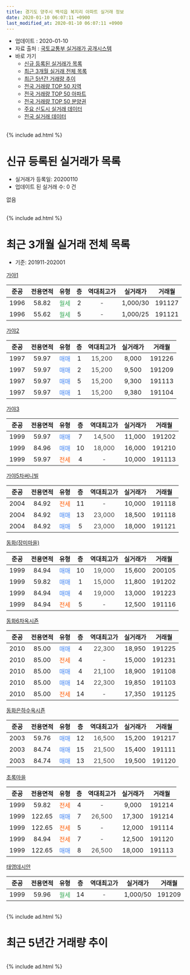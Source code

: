 ```yaml
---
title: 경기도 양주시 백석읍 복지리 아파트 실거래 정보
date: 2020-01-10 06:07:11 +0900
last_modified_at: 2020-01-10 06:07:11 +0900
---
```


* 업데이트 : 2020-01-10
* 자료 출처 : [국토교통부 실거래가 공개시스템](http://rt.molit.go.kr)
* 바로 가기
    * [신규 등록된 실거래가 목록](#신규-등록된-실거래가-목록)
    * [최근 3개월 실거래 전체 목록](#최근-3개월-실거래-전체-목록)
    * [최근 5년간 거래량 추이](#최근-5년간-거래량-추이)
    * [전국 거래량 TOP 50 지역](https://inasie.github.io/apt-trade-info/최근-3개월-전국에서-가장-거래가-많이-발생한-지역)
    * [전국 거래량 TOP 50 아파트](https://inasie.github.io/apt-trade-info/최근-3개월-전국에서-가장-거래가-많이-발생한-아파트)
    * [전국 거래량 TOP 50 분양권](https://inasie.github.io/apt-trade-info/최근-3개월-전국에서-가장-거래가-많이-발생한-분양권)
    * [주요 신도시 실거래 데이터](https://inasie.github.io/apt-trade-info/주요-신도시)
    * [전국 실거래 데이터](https://inasie.github.io/apt-trade-info/전국)
<br>
{% include ad.html %}
<br>

# 신규 등록된 실거래가 목록
* 실거래가 등록일: 20200110
* 업데이트 된 실거래 수: 0 건

없음

<br>
{% include ad.html %}
<br>

# 최근 3개월 실거래 전체 목록
* 기준: 201911-202001


[가야1](https://search.naver.com/search.naver?query=%EA%B2%BD%EA%B8%B0%EB%8F%84+%EC%96%91%EC%A3%BC%EC%8B%9C+%EB%B0%B1%EC%84%9D%EC%9D%8D+%EB%B3%B5%EC%A7%80%EB%A6%AC+%EA%B0%80%EC%95%BC1)

|준공|전용면적|유형|층|역대최고가|실거래가|거래월|
|:---:|:---:|:---:|:---:|:---:|:---:|:---:|
|1996|58.82|<span style="color:#34a853">월세</span>|2|<span style="color:#444444">-</span>|1,000/30|191127|
|1996|55.62|<span style="color:#34a853">월세</span>|5|<span style="color:#444444">-</span>|1,000/25|191121|

[가야2](https://search.naver.com/search.naver?query=%EA%B2%BD%EA%B8%B0%EB%8F%84+%EC%96%91%EC%A3%BC%EC%8B%9C+%EB%B0%B1%EC%84%9D%EC%9D%8D+%EB%B3%B5%EC%A7%80%EB%A6%AC+%EA%B0%80%EC%95%BC2)

|준공|전용면적|유형|층|역대최고가|실거래가|거래월|
|:---:|:---:|:---:|:---:|:---:|:---:|:---:|
|1997|59.97|<span style="color:#4285f3">매매</span>|1|<span style="color:#444444">15,200</span>|8,000|191226|
|1997|59.97|<span style="color:#4285f3">매매</span>|2|<span style="color:#444444">15,200</span>|9,500|191209|
|1997|59.97|<span style="color:#4285f3">매매</span>|5|<span style="color:#444444">15,200</span>|9,300|191113|
|1997|59.97|<span style="color:#4285f3">매매</span>|1|<span style="color:#444444">15,200</span>|9,380|191104|

[가야3](https://search.naver.com/search.naver?query=%EA%B2%BD%EA%B8%B0%EB%8F%84+%EC%96%91%EC%A3%BC%EC%8B%9C+%EB%B0%B1%EC%84%9D%EC%9D%8D+%EB%B3%B5%EC%A7%80%EB%A6%AC+%EA%B0%80%EC%95%BC3)

|준공|전용면적|유형|층|역대최고가|실거래가|거래월|
|:---:|:---:|:---:|:---:|:---:|:---:|:---:|
|1999|59.97|<span style="color:#4285f3">매매</span>|7|<span style="color:#444444">14,500</span>|11,000|191202|
|1999|84.96|<span style="color:#4285f3">매매</span>|10|<span style="color:#444444">18,000</span>|16,000|191210|
|1999|59.97|<span style="color:#ff5a00">전세</span>|4|<span style="color:#444444">-</span>|10,000|191113|

[가야5차써니빌](https://search.naver.com/search.naver?query=%EA%B2%BD%EA%B8%B0%EB%8F%84+%EC%96%91%EC%A3%BC%EC%8B%9C+%EB%B0%B1%EC%84%9D%EC%9D%8D+%EB%B3%B5%EC%A7%80%EB%A6%AC+%EA%B0%80%EC%95%BC5%EC%B0%A8%EC%8D%A8%EB%8B%88%EB%B9%8C)

|준공|전용면적|유형|층|역대최고가|실거래가|거래월|
|:---:|:---:|:---:|:---:|:---:|:---:|:---:|
|2004|84.92|<span style="color:#ff5a00">전세</span>|11|<span style="color:#444444">-</span>|10,000|191118|
|2004|84.92|<span style="color:#4285f3">매매</span>|13|<span style="color:#444444">23,000</span>|18,500|191118|
|2004|84.92|<span style="color:#4285f3">매매</span>|5|<span style="color:#444444">23,000</span>|18,000|191121|

[동화(장미마을)](https://search.naver.com/search.naver?query=%EA%B2%BD%EA%B8%B0%EB%8F%84+%EC%96%91%EC%A3%BC%EC%8B%9C+%EB%B0%B1%EC%84%9D%EC%9D%8D+%EB%B3%B5%EC%A7%80%EB%A6%AC+%EB%8F%99%ED%99%94%28%EC%9E%A5%EB%AF%B8%EB%A7%88%EC%9D%84%29)

|준공|전용면적|유형|층|역대최고가|실거래가|거래월|
|:---:|:---:|:---:|:---:|:---:|:---:|:---:|
|1999|84.94|<span style="color:#4285f3">매매</span>|10|<span style="color:#444444">19,000</span>|15,600|200105|
|1999|59.82|<span style="color:#4285f3">매매</span>|1|<span style="color:#444444">15,000</span>|11,800|191202|
|1999|84.94|<span style="color:#4285f3">매매</span>|4|<span style="color:#444444">19,000</span>|13,000|191223|
|1999|84.94|<span style="color:#ff5a00">전세</span>|5|<span style="color:#444444">-</span>|12,500|191116|

[동화6차옥시죤](https://search.naver.com/search.naver?query=%EA%B2%BD%EA%B8%B0%EB%8F%84+%EC%96%91%EC%A3%BC%EC%8B%9C+%EB%B0%B1%EC%84%9D%EC%9D%8D+%EB%B3%B5%EC%A7%80%EB%A6%AC+%EB%8F%99%ED%99%946%EC%B0%A8%EC%98%A5%EC%8B%9C%EC%A3%A4)

|준공|전용면적|유형|층|역대최고가|실거래가|거래월|
|:---:|:---:|:---:|:---:|:---:|:---:|:---:|
|2010|85.00|<span style="color:#4285f3">매매</span>|4|<span style="color:#444444">22,300</span>|18,950|191225|
|2010|85.00|<span style="color:#ff5a00">전세</span>|4|<span style="color:#444444">-</span>|15,000|191231|
|2010|85.00|<span style="color:#4285f3">매매</span>|4|<span style="color:#444444">21,100</span>|18,900|191108|
|2010|85.00|<span style="color:#4285f3">매매</span>|14|<span style="color:#444444">22,300</span>|19,850|191103|
|2010|85.00|<span style="color:#ff5a00">전세</span>|14|<span style="color:#444444">-</span>|17,350|191125|

[동화은하수옥시죤](https://search.naver.com/search.naver?query=%EA%B2%BD%EA%B8%B0%EB%8F%84+%EC%96%91%EC%A3%BC%EC%8B%9C+%EB%B0%B1%EC%84%9D%EC%9D%8D+%EB%B3%B5%EC%A7%80%EB%A6%AC+%EB%8F%99%ED%99%94%EC%9D%80%ED%95%98%EC%88%98%EC%98%A5%EC%8B%9C%EC%A3%A4)

|준공|전용면적|유형|층|역대최고가|실거래가|거래월|
|:---:|:---:|:---:|:---:|:---:|:---:|:---:|
|2003|59.76|<span style="color:#4285f3">매매</span>|12|<span style="color:#444444">16,500</span>|15,200|191217|
|2003|84.74|<span style="color:#4285f3">매매</span>|15|<span style="color:#444444">21,500</span>|15,400|191111|
|2003|84.74|<span style="color:#4285f3">매매</span>|13|<span style="color:#444444">21,500</span>|19,500|191120|

[초록마을](https://search.naver.com/search.naver?query=%EA%B2%BD%EA%B8%B0%EB%8F%84+%EC%96%91%EC%A3%BC%EC%8B%9C+%EB%B0%B1%EC%84%9D%EC%9D%8D+%EB%B3%B5%EC%A7%80%EB%A6%AC+%EC%B4%88%EB%A1%9D%EB%A7%88%EC%9D%84)

|준공|전용면적|유형|층|역대최고가|실거래가|거래월|
|:---:|:---:|:---:|:---:|:---:|:---:|:---:|
|1999|59.82|<span style="color:#ff5a00">전세</span>|4|<span style="color:#444444">-</span>|9,000|191214|
|1999|122.65|<span style="color:#4285f3">매매</span>|7|<span style="color:#444444">26,500</span>|17,300|191214|
|1999|122.65|<span style="color:#ff5a00">전세</span>|5|<span style="color:#444444">-</span>|12,000|191114|
|1999|84.94|<span style="color:#ff5a00">전세</span>|7|<span style="color:#444444">-</span>|12,500|191120|
|1999|122.65|<span style="color:#4285f3">매매</span>|8|<span style="color:#444444">26,500</span>|18,000|191113|

[태영데시안](https://search.naver.com/search.naver?query=%EA%B2%BD%EA%B8%B0%EB%8F%84+%EC%96%91%EC%A3%BC%EC%8B%9C+%EB%B0%B1%EC%84%9D%EC%9D%8D+%EB%B3%B5%EC%A7%80%EB%A6%AC+%ED%83%9C%EC%98%81%EB%8D%B0%EC%8B%9C%EC%95%88)

|준공|전용면적|유형|층|역대최고가|실거래가|거래월|
|:---:|:---:|:---:|:---:|:---:|:---:|:---:|
|1999|59.96|<span style="color:#34a853">월세</span>|14|<span style="color:#444444">-</span>|1,000/50|191209|


<br>
{% include ad.html %}
<br>

# 최근 5년간 거래량 추이


<div style="width:100%;">
    <canvas id="deal_progress" height="200"></canvas>
</div>

<script>
new Chart(document.getElementById("deal_progress"), {
    type: 'line',
    data: {
        labels: ['201501','201502','201503','201504','201505','201506','201507','201508','201509','201510','201511','201512','201601','201602','201603','201604','201605','201606','201607','201608','201609','201610','201611','201612','201701','201702','201703','201704','201705','201706','201707','201708','201709','201710','201711','201712','201801','201802','201803','201804','201805','201806','201807','201808','201809','201810','201811','201812','201901','201902','201903','201904','201905','201906','201907','201908','201909','201910','201911','201912','202001'],
        datasets: [{
            label: '매매',
            pointRadius: 1,
            data: [17, 17, 24, 30, 16, 28, 30, 21, 18, 44, 19, 15, 17, 20, 36, 21, 29, 21, 24, 30, 24, 20, 13, 8, 11, 15, 22, 15, 26, 13, 10, 14, 11, 10, 16, 9, 7, 11, 17, 18, 11, 7, 10, 4, 15, 10, 12, 12, 6, 11, 9, 11, 8, 8, 9, 8, 6, 6, 9, 9, 1],
            borderColor: "rgba(255, 201, 14, 1)",
            backgroundColor: "rgba(255, 201, 14, 0.5)",
            fill: false,
            lineTension: 0
        },{
            label: '전월세',
            pointRadius: 1,
            data: [13, 11, 14, 10, 19, 15, 17, 14, 13, 14, 12, 8, 14, 15, 20, 17, 10, 12, 8, 13, 8, 6, 9, 7, 7, 8, 12, 9, 12, 11, 6, 10, 10, 5, 12, 9, 8, 6, 13, 10, 4, 3, 3, 4, 6, 10, 6, 5, 10, 7, 8, 6, 3, 6, 9, 10, 3, 16, 8, 3, 0],
            borderColor: "rgba(0, 141, 185, 1)",
            backgroundColor: "rgba(0, 141, 185, 0.5)",
            fill: false,
            lineTension: 0
        }
        ]
    },
    options: {
        responsive: true,
        title: {
            display: false
        },
        tooltips: {
            mode: 'index',
            intersect: false
        },
        hover: {
            mode: 'nearest',
            intersect: true
        },
        scales: {
            xAxes: [{
                display: true,
                scaleLabel: {
                    display: true,
                    labelString: '년/월'
                }
            }],
            yAxes: [{
                display: true,
                ticks: {
                    suggestedMin: 0,
                },
                scaleLabel: {
                    display: true,
                    labelString: '실거래 수'
                }
            }]
        }
    }
});

</script>


<br>
{% include ad.html %}
<br>

